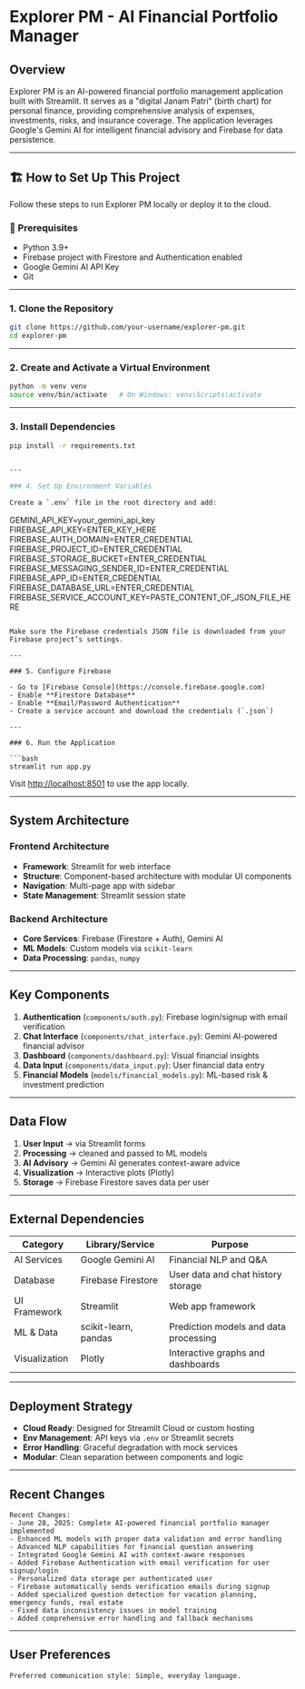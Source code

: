 
# Explorer PM - AI Financial Portfolio Manager

## Overview

Explorer PM is an AI-powered financial portfolio management application built with Streamlit. It serves as a "digital Janam Patri" (birth chart) for personal finance, providing comprehensive analysis of expenses, investments, risks, and insurance coverage. The application leverages Google's Gemini AI for intelligent financial advisory and Firebase for data persistence.

---

## 🏗️ How to Set Up This Project

Follow these steps to run Explorer PM locally or deploy it to the cloud.

### 🔧 Prerequisites

- Python 3.9+
- Firebase project with Firestore and Authentication enabled
- Google Gemini AI API Key
- Git

---

### 1. Clone the Repository

```bash
git clone https://github.com/your-username/explorer-pm.git
cd explorer-pm
```

---

### 2. Create and Activate a Virtual Environment

```bash
python -m venv venv
source venv/bin/activate   # On Windows: venv\Scripts\activate
```

---

### 3. Install Dependencies

```bash
pip install -r requirements.txt


---

### 4. Set Up Environment Variables

Create a `.env` file in the root directory and add:

```
GEMINI_API_KEY=your_gemini_api_key
FIREBASE_API_KEY=ENTER_KEY_HERE
FIREBASE_AUTH_DOMAIN=ENTER_CREDENTIAL
FIREBASE_PROJECT_ID=ENTER_CREDENTIAL
FIREBASE_STORAGE_BUCKET=ENTER_CREDENTIAL
FIREBASE_MESSAGING_SENDER_ID=ENTER_CREDENTIAL
FIREBASE_APP_ID=ENTER_CREDENTIAL
FIREBASE_DATABASE_URL=ENTER_CREDENTIAL
FIREBASE_SERVICE_ACCOUNT_KEY=PASTE_CONTENT_OF_JSON_FILE_HERE
```

Make sure the Firebase credentials JSON file is downloaded from your Firebase project’s settings.

---

### 5. Configure Firebase

- Go to [Firebase Console](https://console.firebase.google.com)
- Enable **Firestore Database**
- Enable **Email/Password Authentication**
- Create a service account and download the credentials (`.json`)

---

### 6. Run the Application

```bash
streamlit run app.py
```

Visit [http://localhost:8501](http://localhost:8501) to use the app locally.

---


## System Architecture

### Frontend Architecture

- **Framework**: Streamlit for web interface  
- **Structure**: Component-based architecture with modular UI components  
- **Navigation**: Multi-page app with sidebar  
- **State Management**: Streamlit session state  

### Backend Architecture

- **Core Services**: Firebase (Firestore + Auth), Gemini AI  
- **ML Models**: Custom models via `scikit-learn`  
- **Data Processing**: `pandas`, `numpy`  

---

## Key Components

1. **Authentication** (`components/auth.py`): Firebase login/signup with email verification  
2. **Chat Interface** (`components/chat_interface.py`): Gemini AI-powered financial advisor  
3. **Dashboard** (`components/dashboard.py`): Visual financial insights  
4. **Data Input** (`components/data_input.py`): User financial data entry  
5. **Financial Models** (`models/financial_models.py`): ML-based risk & investment prediction  

---

## Data Flow

1. **User Input** → via Streamlit forms  
2. **Processing** → cleaned and passed to ML models  
3. **AI Advisory** → Gemini AI generates context-aware advice  
4. **Visualization** → Interactive plots (Plotly)  
5. **Storage** → Firebase Firestore saves data per user  

---

## External Dependencies

| Category       | Library/Service      | Purpose                                           |
|----------------|----------------------|---------------------------------------------------|
| AI Services    | Google Gemini AI     | Financial NLP and Q&A                             |
| Database       | Firebase Firestore   | User data and chat history storage                |
| UI Framework   | Streamlit            | Web app framework                                 |
| ML & Data      | scikit-learn, pandas | Prediction models and data processing             |
| Visualization  | Plotly               | Interactive graphs and dashboards                 |

---

## Deployment Strategy

- **Cloud Ready**: Designed for Streamlit Cloud or custom hosting  
- **Env Management**: API keys via `.env` or Streamlit secrets  
- **Error Handling**: Graceful degradation with mock services  
- **Modular**: Clean separation between components and logic  

---

## Recent Changes

```
Recent Changes:
- June 28, 2025: Complete AI-powered financial portfolio manager implemented
- Enhanced ML models with proper data validation and error handling
- Advanced NLP capabilities for financial question answering
- Integrated Google Gemini AI with context-aware responses
- Added Firebase Authentication with email verification for user signup/login
- Personalized data storage per authenticated user
- Firebase automatically sends verification emails during signup
- Added specialized question detection for vacation planning, emergency funds, real estate
- Fixed data inconsistency issues in model training
- Added comprehensive error handling and fallback mechanisms
```

---

## User Preferences

```
Preferred communication style: Simple, everyday language.
```
